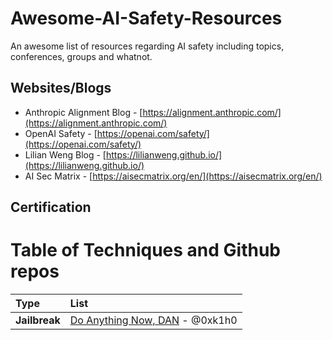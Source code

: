 # Awesome-AI-Safety-Resources
An awesome list of resources regarding AI safety including topics, conferences, groups and whatnot.


## Websites/Blogs
- Anthropic Alignment Blog - [https://alignment.anthropic.com/](https://alignment.anthropic.com/)
- OpenAI Safety - [https://openai.com/safety/](https://openai.com/safety/)
- Lilian Weng Blog - [https://lilianweng.github.io/](https://lilianweng.github.io/)
- AI Sec Matrix - [https://aisecmatrix.org/en/](https://aisecmatrix.org/en/)

## Certification

# Table of Techniques and Github repos
|Type|List|
|:-|:-|
|**Jailbreak**|[Do Anything Now, DAN](https://github.com/0xk1h0/ChatGPT_DAN) - @0xk1h0|

